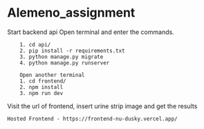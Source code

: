 # Alemeno_assignment

Start backend api
Open terminal and enter the commands.


``` 
    1. cd api/ 
    2. pip install -r requirements.txt
    3. python manage.py migrate
    4. python manage.py runserver
```

```
    Open another terminal
    1. cd frontend/
    2. npm install
    3. npm run dev

```

Visit the url of frontend, insert urine strip image and get the results


```
Hosted Frontend - https://frontend-nu-dusky.vercel.app/

```
